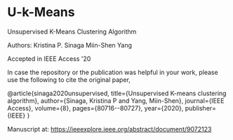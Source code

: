 # U-k-Means
Unsupervised K-Means Clustering Algorithm

Authors:
Kristina P. Sinaga
Miin-Shen Yang

Accepted in IEEE Access '20 

In case the repository or the publication was helpful in your work, please use the following to cite the original paper,

@article{sinaga2020unsupervised,
  title={Unsupervised K-means clustering algorithm},
  author={Sinaga, Kristina P and Yang, Miin-Shen},
  journal={IEEE Access},
  volume={8},
  pages={80716--80727},
  year={2020},
  publisher={IEEE}
}


Manuscript at: https://ieeexplore.ieee.org/abstract/document/9072123 

